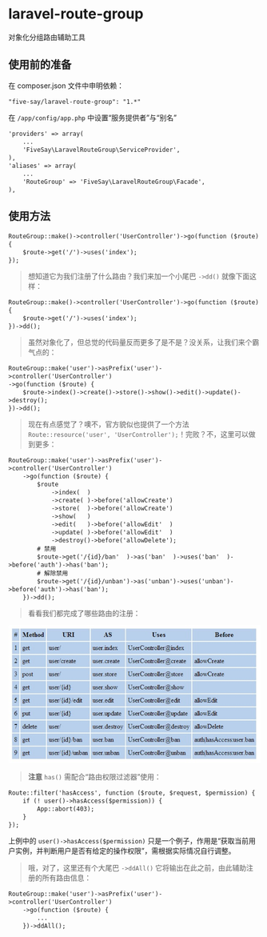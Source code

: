 laravel-route-group
===================

对象化分组路由辅助工具

## 使用前的准备

在 composer.json 文件中申明依赖：

    "five-say/laravel-route-group": "1.*"

在 `/app/config/app.php` 中设置“服务提供者”与“别名”

    'providers' => array(
        ...
        'FiveSay\LaravelRouteGroup\ServiceProvider',
    ),
    'aliases' => array(
        ...
        'RouteGroup' => 'FiveSay\LaravelRouteGroup\Facade',
    ),

## 使用方法

    RouteGroup::make()->controller('UserController')->go(function ($route) {
        $route->get('/')->uses('index');
    });

> 想知道它为我们注册了什么路由？我们来加一个小尾巴 `->dd()` 就像下面这样：

    RouteGroup::make()->controller('UserController')->go(function ($route) {
        $route->get('/')->uses('index');
    })->dd();

> 虽然对象化了，但总觉的代码量反而更多了是不是？没关系，让我们来个霸气点的：

    RouteGroup::make('user')->asPrefix('user')->controller('UserController')
    ->go(function ($route) {
        $route->index()->create()->store()->show()->edit()->update()->destroy();
    })->dd();

> 现在有点感觉了？噢不，官方貌似也提供了一个方法 `Route::resource('user', 'UserController');`！完败？不，这里可以做到更多：

    RouteGroup::make('user')->asPrefix('user')->controller('UserController')
        ->go(function ($route) {
            $route
                ->index(  )
                ->create( )->before('allowCreate')
                ->store(  )->before('allowCreate')
                ->show(   )
                ->edit(   )->before('allowEdit'  )
                ->update( )->before('allowEdit'  )
                ->destroy()->before('allowDelete');
            # 禁用
            $route->get('/{id}/ban'  )->as('ban'  )->uses('ban'  )->before('auth')->has('ban');
            # 解除禁用
            $route->get('/{id}/unban')->as('unban')->uses('unban')->before('auth')->has('ban');
        })->dd();

> 看看我们都完成了哪些路由的注册：

![Alt text](/public/image/1.jpg "Optional title")

> **注意** `has()` 需配合“路由权限过滤器”使用：

    Route::filter('hasAccess', function ($route, $request, $permission) {
        if (! user()->hasAccess($permission)) {
            App::abort(403);
        }
    });

上例中的 `user()->hasAccess($permission)` 只是一个例子，作用是“获取当前用户实例，并判断用户是否有给定的操作权限”，需根据实际情况自行调整。

> 哦，对了，这里还有个大尾巴 `->ddAll()` 它将输出在此之前，由此辅助注册的所有路由信息：

    RouteGroup::make('user')->asPrefix('user')->controller('UserController')
        ->go(function ($route) {
            ...
        })->ddAll();
